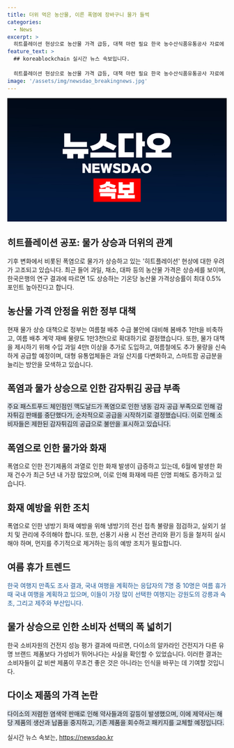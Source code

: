 ```yaml
---
title: 더위 먹은 농산물, 이른 폭염에 장바구니 물가 들썩
categories:
  - News
excerpt: >
  히트플레이션 현상으로 농산물 가격 급등, 대책 마련 필요 한국 농수산식품유통공사 자료에 따르면, 폭염으로 농산물 가격이 폭등하고 있다. 시금치, 상추, 대파 등 농산물 가격이 지난달 대비 상승했으며, 한국은행 연구결과에 따르면 1도 상승 시 농산물 가격상승률이 0.5%포인트 높아진다. 대책으로 타의 영향을 받지 않는 여름배추 1만t 비축 및 수용량 확대, 외부 과일 추가 도입 등이 검토되고 있다. 이로 인해 농산물 가격 안정화를 위한 대책 마련이 필요하다고 전문가들은 조심스럽게 평가하고 있다.
feature_text: >
  ## koreablockchain 실시간 뉴스 속보입니다.

  히트플레이션 현상으로 농산물 가격 급등, 대책 마련 필요 한국 농수산식품유통공사 자료에 따르면, 폭염으로 농산물 가격이 폭등하고 있다. 시금치, 상추, 대파 등 농산물 가격이 지난달 대비 상승했으며, 한국은행 연구결과에 따르면 1도 상승 시 농산물 가격상승률이 0.5%포인트 높아진다. 대책으로 타의 영향을 받지 않는 여름배추 1만t 비축 및 수용량 확대, 외부 과일 추가 도입 등이 검토되고 있다. 이로 인해 농산물 가격 안정화를 위한 대책 마련이 필요하다고 전문가들은 조심스럽게 평가하고 있다.
image: '/assets/img/newsdao_breakingnews.jpg'
---
```


<p><img src="/assets/img/newsdao_breakingnews.jpg" alt="koreablockchain 속보" /></p>

<h2 data-ke-size="size26">히트플레이션 공포: 물가 상승과 더위의 관계</h2>

<p data-ke-size="size16">기후 변화에서 비롯된 폭염으로 물가가 상승하고 있는 '히트플레이션' 현상에 대한 우려가 고조되고 있습니다. 최근 들어 과일, 채소, 대파 등의 농산물 가격은 상승세를 보이며, 한국은행의 연구 결과에 따르면 1도 상승하는 기온당 농산물 가격상승률이 최대 0.5%포인트 높아진다고 합니다.</p>

<h2 data-ke-size="size26">농산물 가격 안정을 위한 정부 대책</h2>

<p data-ke-size="size16">현재 물가 상승 대책으로 정부는 여름철 배추 수급 불안에 대비해 봄배추 1만t을 비축하고, 여름 배추 계약 재배 물량도 1만3천t으로 확대하기로 결정했습니다. 또한, 물가 대책을 제시하기 위해 수입 과일 4만t 이상을 추가로 도입하고, 여름철에도 추가 물량을 신속하게 공급할 예정이며, 대형 유통업체들은 과일 산지를 다변화하고, 스마트팜 공급분을 늘리는 방안을 모색하고 있습니다.</p>

<h2 data-ke-size="size26">폭염과 물가 상승으로 인한 감자튀김 공급 부족</h2>

<p data-ke-size="size16"><span style="background-color: #21538527;">주요 패스트푸드 체인점인 맥도날드가 폭염으로 인한 냉동 감자 공급 부족으로 인해 감자튀김 판매를 중단했다가, 순차적으로 공급을 시작하기로 결정했습니다. 이로 인해 소비자들은 제한된 감자튀김의 공급으로 불만을 표시하고 있습니다.</span></p>

<h2 data-ke-size="size26">폭염으로 인한 물가와 화재</h2>

<p data-ke-size="size16">폭염으로 인한 전기제품의 과열로 인한 화재 발생이 급증하고 있는데, 6월에 발생한 화재 건수가 최근 5년 내 가장 많았으며, 이로 인해 화재에 따른 인명 피해도 증가하고 있습니다.</p>

<h2 data-ke-size="size26">화재 예방을 위한 조치</h2>

<p data-ke-size="size16">폭염으로 인한 냉방기 화재 예방을 위해 냉방기의 전선 접촉 불량을 점검하고, 실외기 설치 및 관리에 주의해야 합니다. 또한, 선풍기 사용 시 전선 관리와 환기 등을 철저히 실시해야 하며, 먼지를 주기적으로 제거하는 등의 예방 조치가 필요합니다.</p>

<h2 data-ke-size="size26">여름 휴가 트렌드</h2>

<p data-ke-size="size16"><span style="color: #1a5490;">한국 여행지 만족도 조사 결과, 국내 여행을 계획하는 응답자의 7명 중 10명은 여름 휴가 때 국내 여행을 계획하고 있으며, 이들이 가장 많이 선택한 여행지는 강원도의 강릉과 속초, 그리고 제주와 부산입니다.</span></p>

<h2 data-ke-size="size26">물가 상승으로 인한 소비자 선택의 폭 넓히기</h2>

<p data-ke-size="size16">한국 소비자원의 건전지 성능 평가 결과에 따르면, 다이소의 알카라인 건전지가 다른 유명 브랜드 제품보다 가성비가 뛰어나다는 사실을 확인할 수 있었습니다. 이러한 결과는 소비자들이 값 비싼 제품이 무조건 좋은 것은 아니라는 인식을 바꾸는 데 기여할 것입니다.</p>

<h2 data-ke-size="size26">다이소 제품의 가격 논란</h2>

<p data-ke-size="size16"><span style="background-color: #21538527;">다이소의 저렴한 염색약 판매로 인해 약사들과의 갈등이 발생했으며, 이에 제약사는 해당 제품의 생산과 납품을 중지하고, 기존 제품을 회수하고 패키지를 교체할 예정입니다.</span></p>
실시간 뉴스 속보는, <a href="https://newsdao.kr" rel="dofollow">https://newsdao.kr</a>


